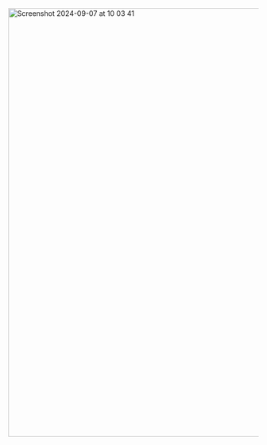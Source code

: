 <img width="863" alt="Screenshot 2024-09-07 at 10 03 41" src="https://github.com/user-attachments/assets/71c5ae12-9386-4059-a752-10ee7b3b0bb0">
